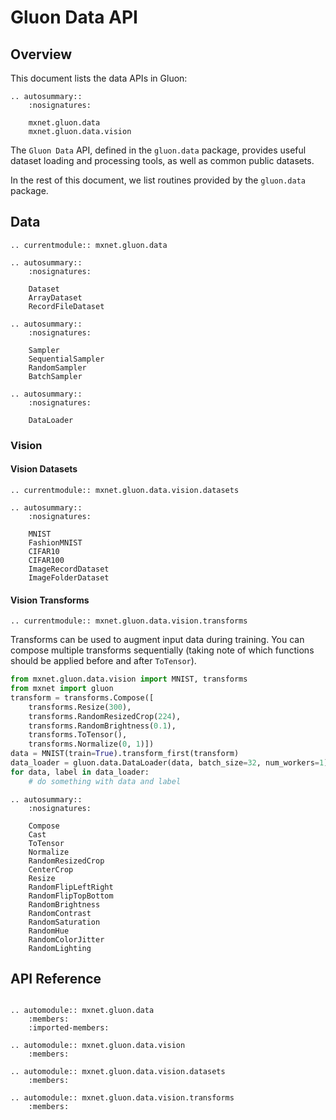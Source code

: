 <!---
  Licensed to the Apache Software Foundation (ASF) under one
  or more contributor license agreements.  See the NOTICE file
  distributed with this work for additional information
  regarding copyright ownership.  The ASF licenses this file
  to you under the Apache License, Version 2.0 (the
  "License"); you may not use this file except in compliance
  with the License.  You may obtain a copy of the License at

    http://www.apache.org/licenses/LICENSE-2.0

  Unless required by applicable law or agreed to in writing,
  software distributed under the License is distributed on an
  "AS IS" BASIS, WITHOUT WARRANTIES OR CONDITIONS OF ANY
  KIND, either express or implied.  See the License for the
  specific language governing permissions and limitations
  under the License.
-->

# Gluon Data API

## Overview

This document lists the data APIs in Gluon:

```eval_rst
.. autosummary::
    :nosignatures:

    mxnet.gluon.data
    mxnet.gluon.data.vision
```

The `Gluon Data` API, defined in the `gluon.data` package, provides useful dataset loading
and processing tools, as well as common public datasets.

In the rest of this document, we list routines provided by the `gluon.data` package.

## Data

```eval_rst
.. currentmodule:: mxnet.gluon.data
```

```eval_rst
.. autosummary::
    :nosignatures:

    Dataset
    ArrayDataset
    RecordFileDataset
```

```eval_rst
.. autosummary::
    :nosignatures:

    Sampler
    SequentialSampler
    RandomSampler
    BatchSampler
```

```eval_rst
.. autosummary::
    :nosignatures:

    DataLoader
```

### Vision

#### Vision Datasets

```eval_rst
.. currentmodule:: mxnet.gluon.data.vision.datasets
```

```eval_rst
.. autosummary::
    :nosignatures:

    MNIST
    FashionMNIST
    CIFAR10
    CIFAR100
    ImageRecordDataset
    ImageFolderDataset
```

#### Vision Transforms

```eval_rst
.. currentmodule:: mxnet.gluon.data.vision.transforms
```

Transforms can be used to augment input data during training. You
can compose multiple transforms sequentially (taking note of which functions should be applied before and after `ToTensor`).

```python
from mxnet.gluon.data.vision import MNIST, transforms
from mxnet import gluon
transform = transforms.Compose([
    transforms.Resize(300),
    transforms.RandomResizedCrop(224),
    transforms.RandomBrightness(0.1),
    transforms.ToTensor(),
    transforms.Normalize(0, 1)])
data = MNIST(train=True).transform_first(transform)
data_loader = gluon.data.DataLoader(data, batch_size=32, num_workers=1)
for data, label in data_loader:
    # do something with data and label
```

```eval_rst
.. autosummary::
    :nosignatures:

    Compose
    Cast
    ToTensor
    Normalize
    RandomResizedCrop
    CenterCrop
    Resize
    RandomFlipLeftRight
    RandomFlipTopBottom
    RandomBrightness
    RandomContrast
    RandomSaturation
    RandomHue
    RandomColorJitter
    RandomLighting
```

## API Reference

<script type="text/javascript" src='../../../_static/js/auto_module_index.js'></script>

```eval_rst

.. automodule:: mxnet.gluon.data
    :members:
    :imported-members:

.. automodule:: mxnet.gluon.data.vision
    :members:

.. automodule:: mxnet.gluon.data.vision.datasets
    :members:
    
.. automodule:: mxnet.gluon.data.vision.transforms
    :members:

```

<script>auto_index("api-reference");</script>
